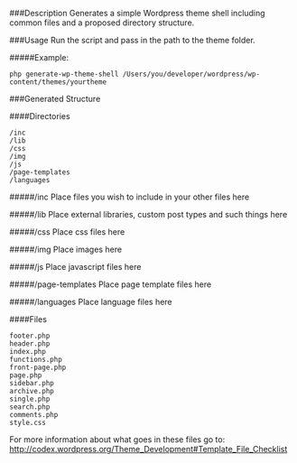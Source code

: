 ###Description
Generates a simple Wordpress theme shell including common files and a proposed directory structure.

###Usage
Run the script and pass in the path to the theme folder.

#####Example: 
```
php generate-wp-theme-shell /Users/you/developer/wordpress/wp-content/themes/yourtheme
```

###Generated Structure

####Directories
```
/inc
/lib
/css
/img
/js
/page-templates
/languages
```

#####/inc
Place files you wish to include in your other files here

#####/lib
Place external libraries, custom post types and such things here

#####/css
Place css files here

#####/img
Place images here

#####/js
Place javascript files here

#####/page-templates
Place page template files here

#####/languages
Place language files here

####Files
```
footer.php
header.php
index.php
functions.php
front-page.php
page.php
sidebar.php
archive.php
single.php
search.php
comments.php
style.css
```
For more information about what goes in these files go to:
http://codex.wordpress.org/Theme_Development#Template_File_Checklist
